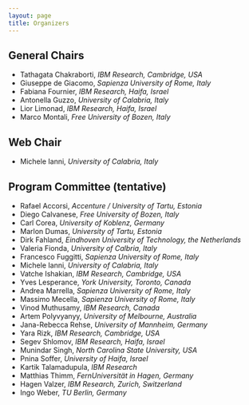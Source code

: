 ```yaml
---
layout: page
title: Organizers
---
```


## General Chairs

- Tathagata Chakraborti, _IBM Research, Cambridge, USA_
- Giuseppe de Giacomo, _Sapienza University of Rome, Italy_
- Fabiana Fournier, _IBM Research, Haifa, Israel_
- Antonella Guzzo, _University of Calabria, Italy_
- Lior Limonad, _IBM Research, Haifa, Israel_
- Marco Montali, _Free University of Bozen, Italy_

## Web Chair
- Michele Ianni, _University of Calabria, Italy_

## Program Committee (tentative)

- Rafael Accorsi, _Accenture / University of Tartu, Estonia_
- Diego Calvanese, _Free University of Bozen, Italy_
- Carl Corea, _University of Koblenz, Germany_
- Marlon Dumas, _University of Tartu, Estonia_
- Dirk Fahland, _Eindhoven University of Technology, the Netherlands_
- Valeria Fionda, _University of Calbria, Italy_
- Francesco Fuggitti, _Sapienza University of Rome, Italy_
- Michele Ianni, _University of Calabria, Italy_
- Vatche Ishakian, _IBM Research, Cambridge, USA_
- Yves Lesperance, _York University, Toronto, Canada_
- Andrea Marrella, _Sapienza University of Rome, Italy_
- Massimo Mecella, _Sapienza University of Rome, Italy_
- Vinod Muthusamy, _IBM Research, Canada_
- Artem Polyvyanyy, _University of Melbourne, Australia_
- Jana-Rebecca Rehse, _University of Mannheim, Germany_
- Yara Rizk, _IBM Research, Cambridge, USA_
- Segev Shlomov, _IBM Research, Haifa, Israel_
- Munindar Singh, _North Carolina State University, USA_
- Pnina Soffer, _University of Haifa, Israel_
- Kartik Talamadupula, _IBM Research_
- Matthias Thimm, _FernUniversität in Hagen, Germany_
- Hagen Valzer, _IBM Research, Zurich, Switzerland_
- Ingo Weber, _TU Berlin, Germany_
